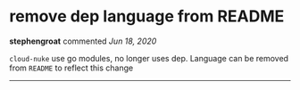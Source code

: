 # remove dep language from README

**stephengroat** commented *Jun 18, 2020*

`cloud-nuke` use go modules, no longer uses dep. Language can be removed from `README` to reflect this change
<br />
***



